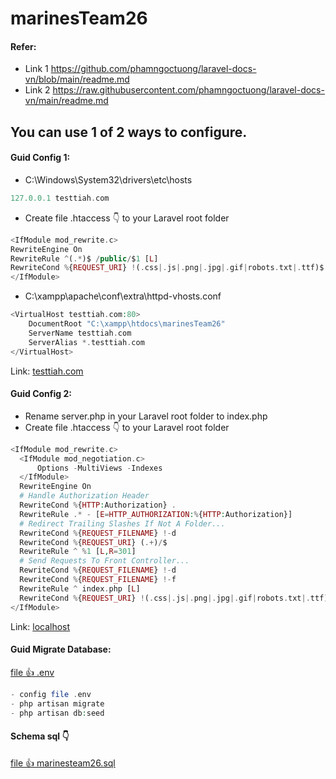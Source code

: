 # marinesTeam26
#### Refer:
- Link 1
  https://github.com/phamngoctuong/laravel-docs-vn/blob/main/readme.md
- Link 2
	https://raw.githubusercontent.com/phamngoctuong/laravel-docs-vn/main/readme.md
## You can use 1 of 2 ways to configure.
#### Guid Config 1:
- C:\Windows\System32\drivers\etc\hosts
```php
127.0.0.1 testtiah.com
```
- Create file .htaccess 👇 to your Laravel root folder
```php
<IfModule mod_rewrite.c>
RewriteEngine On
RewriteRule ^(.*)$ /public/$1 [L]
RewriteCond %{REQUEST_URI} !(.css|.js|.png|.jpg|.gif|robots.txt|.ttf)$ [NC]
</IfModule>
```
- C:\xampp\apache\conf\extra\httpd-vhosts.conf
```php
<VirtualHost testtiah.com:80>
    DocumentRoot "C:\xampp\htdocs\marinesTeam26"
	ServerName testtiah.com
	ServerAlias *.testtiah.com
</VirtualHost>
```
Link: [testtiah.com](http://testtiah.com/)
#### Guid Config 2:
- Rename server.php in your Laravel root folder to index.php
- Create file .htaccess 👇 to your Laravel root folder
```php 
<IfModule mod_rewrite.c>
  <IfModule mod_negotiation.c>
      Options -MultiViews -Indexes
  </IfModule>
  RewriteEngine On
  # Handle Authorization Header
  RewriteCond %{HTTP:Authorization} .
  RewriteRule .* - [E=HTTP_AUTHORIZATION:%{HTTP:Authorization}]
  # Redirect Trailing Slashes If Not A Folder...
  RewriteCond %{REQUEST_FILENAME} !-d
  RewriteCond %{REQUEST_URI} (.+)/$
  RewriteRule ^ %1 [L,R=301]
  # Send Requests To Front Controller...
  RewriteCond %{REQUEST_FILENAME} !-d
  RewriteCond %{REQUEST_FILENAME} !-f
  RewriteRule ^ index.php [L]
  RewriteCond %{REQUEST_URI} !(.css|.js|.png|.jpg|.gif|robots.txt|.ttf)$ [NC]
</IfModule>
```
Link: [localhost](http://localhost/marinesTeam26)
#### Guid Migrate Database:
[file 👍 .env](https://github.com/HOT-FACTORY/marinesTeam26/blob/main/.env)
```php 
- config file .env
- php artisan migrate
- php artisan db:seed
```
#### Schema sql 👇
[file 👍 marinesteam26.sql](https://github.com/HOT-FACTORY/marinesTeam26/blob/main/database/migrations/marinesteam26.sql)

